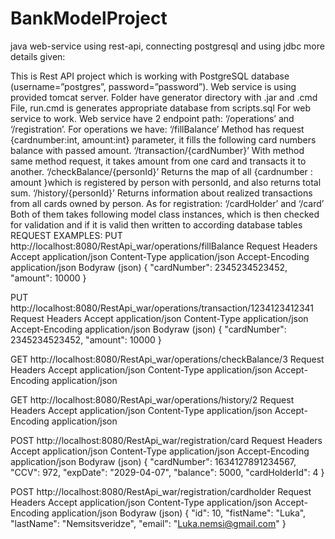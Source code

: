 # BankModelProject
java web-service using rest-api, connecting postgresql and using jdbc more details given:

This is Rest API project which is working with PostgreSQL database (username=”postgres”, password=”password”).
Web service is using provided tomcat server. 
Folder have generator directory with .jar and .cmd File, run.cmd is generates appropriate database from scripts.sql
For web service to work. Web service have 2 endpoint path: ‘/operations’ and ‘/registration’.
For operations we have:
 ‘/fillBalance’ 
Method has request {cardnumber:int, amount:int} parameter, it fills the following card numbers balance with passed amount.
‘/transaction/{cardNumber}’
With method same method request, it takes amount from one card and transacts it to another.
‘/checkBalance/{personId}’
Returns the map of all {cardnumber : amount }which is registered by person with personId, and also returns total sum.
‘/history/{personId}’
Returns information about realized transactions from all cards owned by person.
As for registration:
‘/cardHolder’ and ‘/card’
Both of them takes following model class instances, which is then checked for validation and if it is valid then written to according database tables
REQUEST EXAMPLES:
PUT
http://localhost:8080/RestApi_war/operations/fillBalance
Request Headers
Accept application/json
Content-Type application/json
Accept-Encoding application/json
Bodyraw (json)
{
  "cardNumber": 2345234523452,
  "amount": 10000
}

PUT
http://localhost:8080/RestApi_war/operations/transaction/1234123412341
Request Headers 
Accept application/json
Content-Type application/json
Accept-Encoding application/json
Bodyraw (json)
{
  "cardNumber": 2345234523452,
  "amount": 10000
}

GET
http://localhost:8080/RestApi_war/operations/checkBalance/3
Request Headers
Accept
application/json
Content-Type
application/json
Accept-Encoding
application/json

GET
http://localhost:8080/RestApi_war/operations/history/2
Request Headers
Accept
application/json
Content-Type
application/json
Accept-Encoding
application/json

POST
http://localhost:8080/RestApi_war/registration/card
Request Headers
Accept application/json
Content-Type application/json
Accept-Encoding application/json
Bodyraw (json)
{
  "cardNumber": 1634127891234567,
  "CCV": 972,
  "expDate": "2029-04-07",
  "balance": 5000,
  "cardHolderId": 4
}

POST
http://localhost:8080/RestApi_war/registration/cardholder
Request Headers
Accept application/json
Content-Type application/json
Accept-Encoding application/json
Bodyraw (json)
{
  "id": 10,
  "fistName": "Luka",
  "lastName": "Nemsitsveridze",
  "email": "Luka.nemsi@gmail.com"
}
